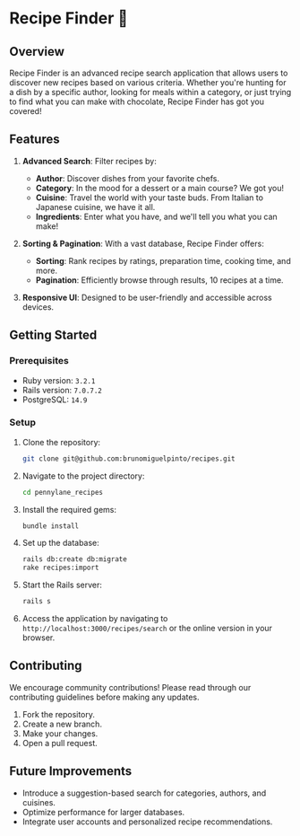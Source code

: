 # Recipe Finder 🍲

## Overview

Recipe Finder is an advanced recipe search application that allows users to discover new recipes based on various criteria. Whether you're hunting for a dish by a specific author, looking for meals within a category, or just trying to find what you can make with chocolate, Recipe Finder has got you covered!

## Features

1. **Advanced Search**: Filter recipes by:
   - **Author**: Discover dishes from your favorite chefs.
   - **Category**: In the mood for a dessert or a main course? We got you!
   - **Cuisine**: Travel the world with your taste buds. From Italian to Japanese cuisine, we have it all.
   - **Ingredients**: Enter what you have, and we'll tell you what you can make!

2. **Sorting & Pagination**: With a vast database, Recipe Finder offers:
   - **Sorting**: Rank recipes by ratings, preparation time, cooking time, and more.
   - **Pagination**: Efficiently browse through results, 10 recipes at a time.

3. **Responsive UI**: Designed to be user-friendly and accessible across devices.

## Getting Started

### Prerequisites

- Ruby version: `3.2.1`
- Rails version: `7.0.7.2`
- PostgreSQL: `14.9`

### Setup

1. Clone the repository:
   ```bash
   git clone git@github.com:brunomiguelpinto/recipes.git
   ```

2. Navigate to the project directory:
   ```bash
   cd pennylane_recipes
   ```

3. Install the required gems:
   ```bash
   bundle install
   ```

4. Set up the database:
   ```bash
   rails db:create db:migrate
   rake recipes:import
   ```

5. Start the Rails server:
   ```bash
   rails s
   ```

6. Access the application by navigating to `http://localhost:3000/recipes/search` or the online 
version in your browser.

## Contributing

We encourage community contributions! Please read through our contributing guidelines before making any updates.

1. Fork the repository.
2. Create a new branch.
3. Make your changes.
4. Open a pull request.

## Future Improvements

- Introduce a suggestion-based search for categories, authors, and cuisines.
- Optimize performance for larger databases.
- Integrate user accounts and personalized recipe recommendations.
